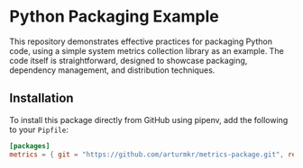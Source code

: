 # Python Packaging Example

This repository demonstrates effective practices for packaging Python code, using a simple system metrics collection library as an example. The code itself is straightforward, designed to showcase packaging, dependency management, and distribution techniques.


## Installation

To install this package directly from GitHub using pipenv, add the following to your `Pipfile`:

```toml
[packages]
metrics = { git = "https://github.com/arturmkr/metrics-package.git", ref = "main", egg = "metrics" }